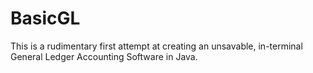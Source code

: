 # BasicGL
This is a rudimentary first attempt at creating an unsavable, in-terminal General Ledger Accounting Software in Java.
